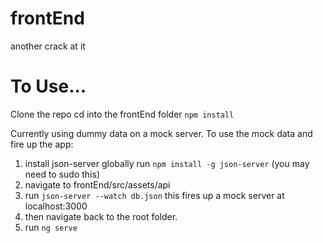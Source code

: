 # frontEnd
another crack at it


# To Use...
Clone the repo
cd into the frontEnd folder
`npm install`

Currently using dummy data on a mock server.
To use the mock data and fire up the app:

1. install json-server globally
run `npm install -g json-server` (you may need to sudo this)
2. navigate to frontEnd/src/assets/api
3. run `json-server --watch db.json`
this fires up a mock server at localhost:3000
4. then navigate back to the root folder.
5. run `ng serve`
